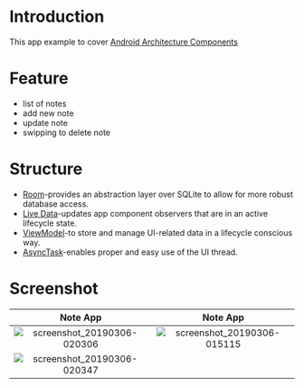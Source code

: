 # Introduction

This app example to cover [Android Architecture Components](https://developer.android.com/jetpack/?gclid=EAIaIQobChMI-dO-__Pm4AIVz6qWCh0-KQXSEAAYASAAEgKxcvD_BwE)

# Feature

- list of notes
- add new note
- update note
- swipping to delete note


# Structure 

- [Room](https://developer.android.com/topic/libraries/architecture/room)-provides an abstraction layer over SQLite to allow for more robust database access. 
- [Live Data](https://developer.android.com/topic/libraries/architecture/livedata)-updates app component observers that are in an active lifecycle state.
- [ViewModel](https://developer.android.com/topic/libraries/architecture/viewmodel)-to store and manage UI-related data in a lifecycle conscious way.
- [AsyncTask](https://developer.android.com/reference/android/os/AsyncTask)-enables proper and easy use of the UI thread.

# Screenshot

  Note App  | Note App
:-------------------------:|:-------------------------:
![screenshot_20190306-020306](https://user-images.githubusercontent.com/31111546/53831608-dd76cd80-3f8d-11e9-995e-833fe55d58dc.png) | ![screenshot_20190306-015115](https://user-images.githubusercontent.com/31111546/53831652-fc755f80-3f8d-11e9-8aa4-ae81f36373f6.png)
![screenshot_20190306-020347](https://user-images.githubusercontent.com/31111546/53831695-13b44d00-3f8e-11e9-9dc0-cc0cf3747335.png) | 


